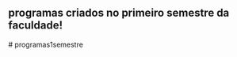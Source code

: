 ## programas criados no primeiro semestre da faculdade!

#  p r o g r a m a s 1 s e m e s t r e 
 
 
